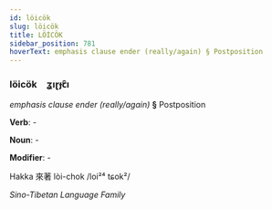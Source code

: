 ```yaml
---
id: löicök
slug: löicök
title: LÖİCÖK
sidebar_position: 781
hoverText: emphasis clause ender (really/again) § Postposition
---
```


### löicök&emsp;<span kind="abugida">ʓıɽɟꞇ̑ı</span>

*emphasis clause ender (really/again)* **§** Postposition

**Verb**: -

**Noun**: -

**Modifier**: -

Hakka 來著 lòi-chok /loi²⁴ tɕok²/

*Sino-Tibetan Language Family*